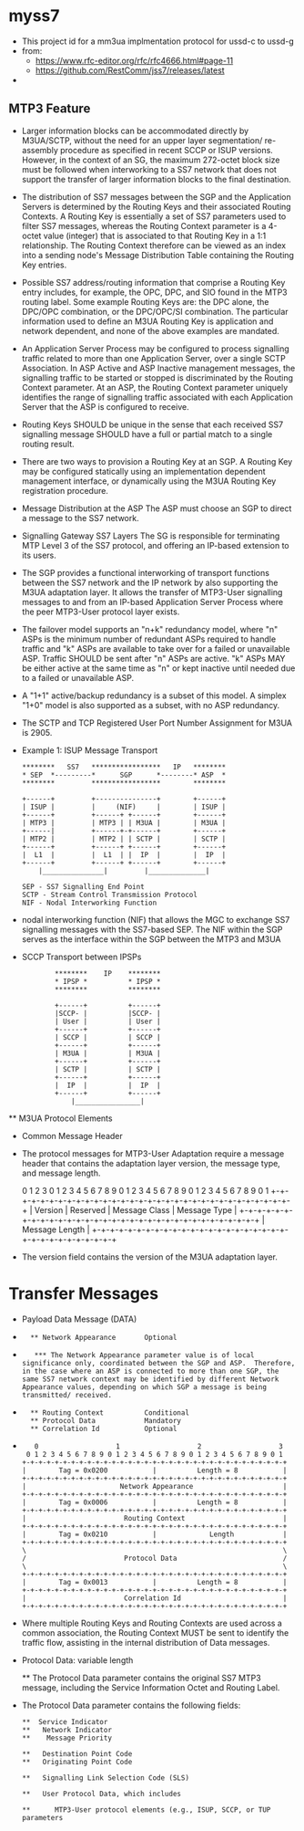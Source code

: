 # myss7
* This project id for a mm3ua implmentation protocol for ussd-c to ussd-g
* from: 
  * https://www.rfc-editor.org/rfc/rfc4666.html#page-11
  * https://github.com/RestComm/jss7/releases/latest
* 
## MTP3 Feature 
* Larger information blocks can be accommodated directly by M3UA/SCTP, without the need for an upper layer segmentation/ re-assembly procedure as specified in recent SCCP or ISUP versions. However, in the context of an SG, the maximum 272-octet block size must be followed when interworking to a SS7 network that does not support the transfer of larger information blocks to the final destination.
* The distribution of SS7 messages between the SGP and the Application Servers is determined by the Routing Keys and their associated Routing Contexts.  A Routing Key is essentially a set of SS7 parameters used to filter SS7 messages, whereas the Routing Context parameter is a 4-octet value (integer) that is associated to that Routing Key in a 1:1 relationship.  The Routing Context therefore can be viewed as an index into a sending node's Message Distribution Table containing the Routing Key entries.
* Possible SS7 address/routing information that comprise a Routing Key entry includes, for example, the OPC, DPC, and SIO found in the MTP3 routing label.  Some example Routing Keys are: the DPC alone, the DPC/OPC combination, or the DPC/OPC/SI combination.  The particular information used to define an M3UA Routing Key is application and network dependent, and none of the above examples are mandated.
*  An Application Server Process may be configured to process signalling traffic related to more than one Application Server, over a single SCTP Association.  In ASP Active and ASP Inactive management messages, the signalling traffic to be started or stopped is discriminated by the Routing Context parameter.  At an ASP, the Routing Context parameter uniquely identifies the range of signalling traffic associated with each Application Server that the ASP is configured to receive.
*  Routing Keys SHOULD be unique in the sense that each received SS7 signalling message SHOULD have a full or partial match to a single routing result.
*  There are two ways to provision a Routing Key at an SGP.  A Routing Key may be configured statically using an implementation dependent management interface, or dynamically using the M3UA Routing Key registration procedure.
*  Message Distribution at the ASP The ASP must choose an SGP to direct a message to the SS7 network.
*  Signalling Gateway SS7 Layers The SG is responsible for terminating MTP Level 3 of the SS7 protocol, and offering an IP-based extension to its users.
*  The SGP provides a functional interworking of transport functions
   between the SS7 network and the IP network by also supporting the M3UA adaptation layer.  It allows the transfer of MTP3-User signalling messages to and from an IP-based Application Server Process where the peer MTP3-User protocol layer exists.
*  The failover model supports an "n+k" redundancy model, where "n" ASPs
   is the minimum number of redundant ASPs required to handle traffic and "k" ASPs are available to take over for a failed or unavailable
   ASP.  Traffic SHOULD be sent after "n" ASPs are active.  "k" ASPs MAY be either active at the same time as "n" or kept inactive until
   needed due to a failed or unavailable ASP.
* A "1+1" active/backup redundancy is a subset of this model.  A simplex "1+0" model is also supported as a subset, with no ASP redundancy.
* The SCTP and TCP Registered User Port Number Assignment for M3UA is 2905.
* Example 1: ISUP Message Transport

      ********   SS7   *****************   IP   ********
      * SEP  *---------*      SGP      *--------* ASP  *
      ********         *****************        ********

      +------+         +---------------+        +------+
      | ISUP |         |     (NIF)     |        | ISUP |
      +------+         +------+ +------+        +------+
      | MTP3 |         | MTP3 | | M3UA |        | M3UA |
      +------|         +------+-+------+        +------+
      | MTP2 |         | MTP2 | | SCTP |        | SCTP |
      +------+         +------+ +------+        +------+
      |  L1  |         |  L1  | |  IP  |        |  IP  |
      +------+         +------+ +------+        +------+
          |_______________|         |______________|

      SEP - SS7 Signalling End Point
      SCTP - Stream Control Transmission Protocol
      NIF - Nodal Interworking Function
      
 * nodal    interworking function (NIF) that allows the MGC to exchange SS7    signalling messages with the SS7-based SEP.  The NIF within the SGP
   serves as the interface within the SGP between the MTP3 and M3UA
 * SCCP Transport between IPSPs

               ********    IP    ********
               * IPSP *          * IPSP *
               ********          ********

               +------+          +------+
               |SCCP- |          |SCCP- |
               | User |          | User |
               +------+          +------+
               | SCCP |          | SCCP |
               +------+          +------+
               | M3UA |          | M3UA |
               +------+          +------+
               | SCTP |          | SCTP |
               +------+          +------+
               |  IP  |          |  IP  |
               +------+          +------+
                   |________________|
** M3UA Protocol Elements
 * Common Message Header
 *    The protocol messages for MTP3-User Adaptation require a message
   header that contains the adaptation layer version, the message type,
   and message length.

      0                   1                   2                   3
      0 1 2 3 4 5 6 7 8 9 0 1 2 3 4 5 6 7 8 9 0 1 2 3 4 5 6 7 8 9 0 1
      +-+-+-+-+-+-+-+-+-+-+-+-+-+-+-+-+-+-+-+-+-+-+-+-+-+-+-+-+-+-+-+-+
      |    Version    |   Reserved    | Message Class | Message Type  |
      +-+-+-+-+-+-+-+-+-+-+-+-+-+-+-+-+-+-+-+-+-+-+-+-+-+-+-+-+-+-+-+-+
      |                        Message Length                         |
      +-+-+-+-+-+-+-+-+-+-+-+-+-+-+-+-+-+-+-+-+-+-+-+-+-+-+-+-+-+-+-+-+
* The version field contains the version of the M3UA adaptation layer.


# Transfer Messages
* Payload Data Message (DATA)
*       ** Network Appearance       Optional
*        *** The Network Appearance parameter value is of local significance only, coordinated between the SGP and ASP.  Therefore, in the case where an ASP is connected to more than one SGP, the same SS7 network context may be identified by different Network Appearance values, depending on which SGP a message is being transmitted/ received.
*        
        ** Routing Context          Conditional
        ** Protocol Data            Mandatory
        ** Correlation Id           Optional


*        0                   1                   2                   3
       0 1 2 3 4 5 6 7 8 9 0 1 2 3 4 5 6 7 8 9 0 1 2 3 4 5 6 7 8 9 0 1
      +-+-+-+-+-+-+-+-+-+-+-+-+-+-+-+-+-+-+-+-+-+-+-+-+-+-+-+-+-+-+-+-+
      |        Tag = 0x0200           |          Length = 8           |
      +-+-+-+-+-+-+-+-+-+-+-+-+-+-+-+-+-+-+-+-+-+-+-+-+-+-+-+-+-+-+-+-+
      |                       Network Appearance                      |
      +-+-+-+-+-+-+-+-+-+-+-+-+-+-+-+-+-+-+-+-+-+-+-+-+-+-+-+-+-+-+-+-+
      |        Tag = 0x0006           |          Length = 8           |
      +-+-+-+-+-+-+-+-+-+-+-+-+-+-+-+-+-+-+-+-+-+-+-+-+-+-+-+-+-+-+-+-+
      |                        Routing Context                        |
      +-+-+-+-+-+-+-+-+-+-+-+-+-+-+-+-+-+-+-+-+-+-+-+-+-+-+-+-+-+-+-+-+
      |        Tag = 0x0210           |             Length            |
      +-+-+-+-+-+-+-+-+-+-+-+-+-+-+-+-+-+-+-+-+-+-+-+-+-+-+-+-+-+-+-+-+
      \                                                               \
      /                        Protocol Data                          /
      \                                                               \
      +-+-+-+-+-+-+-+-+-+-+-+-+-+-+-+-+-+-+-+-+-+-+-+-+-+-+-+-+-+-+-+-+
      |        Tag = 0x0013           |          Length = 8           |
      +-+-+-+-+-+-+-+-+-+-+-+-+-+-+-+-+-+-+-+-+-+-+-+-+-+-+-+-+-+-+-+-+
      |                        Correlation Id                         |
      +-+-+-+-+-+-+-+-+-+-+-+-+-+-+-+-+-+-+-+-+-+-+-+-+-+-+-+-+-+-+-+-+


* Where multiple Routing Keys and Routing Contexts are used across a common association, the Routing Context MUST be sent to identify the traffic flow, assisting in the internal distribution of Data messages.
* Protocol Data: variable length

     ** The Protocol Data parameter contains the original SS7 MTP3
      message, including the Service Information Octet and Routing
      Label.
* The Protocol Data parameter contains the following fields:

      **  Service Indicator
      **   Network Indicator
      **    Message Priority

      **   Destination Point Code
      **   Originating Point Code

      **   Signalling Link Selection Code (SLS)

      **   User Protocol Data, which includes

      **      MTP3-User protocol elements (e.g., ISUP, SCCP, or TUP parameters
